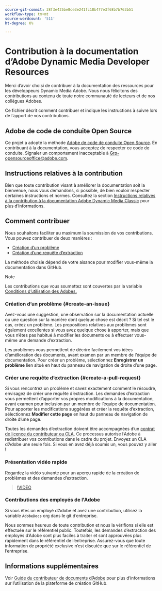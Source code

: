 ```yaml
---
source-git-commit: 38f3e425be0ce3e241fc18b477e3f68b7b763b51
workflow-type: tm+mt
source-wordcount: '511'
ht-degree: 0%

---
```

# Contribution à la documentation d’Adobe Dynamic Media Developer Resources

Merci d’avoir choisi de contribuer à la documentation des ressources pour les développeurs Dynamic Media Adobe. Nous nous félicitons des contributions au contenu de toute notre communauté de lecteurs et de nos collègues Adobes.

Ce fichier décrit comment contribuer et indique les instructions à suivre lors de l’apport de vos contributions.

## Adobe de code de conduite Open Source

Ce projet a adopté la méthode [Adobe de code de conduite Open Source](code-of-conduct.md). En contribuant à la documentation, vous acceptez de respecter ce code de conduite. Signaler un comportement inacceptable à [Grp-opensourceoffice@adobe.com](mailto:Grp-opensourceoffice@adobe.com).

## Instructions relatives à la contribution

Bien que toute contribution visant à améliorer la documentation soit la bienvenue, nous vous demandons, si possible, de bien vouloir respecter certaines instructions et normes. Consultez la section [Instructions relatives à la contribution à la documentation Adobe Dynamic Media Classic](guidelines.md) pour plus d’informations.

## Comment contribuer

Nous souhaitons faciliter au maximum la soumission de vos contributions. Vous pouvez contribuer de deux manières :

* [Création d’un problème](#create-an-issue)
* [Création d’une requête d’extraction](#create-a-pull-request)

La méthode choisie dépend de votre aisance pour modifier vous-même la documentation dans GitHub.

>[!NOTE]
>
>Les contributions que vous soumettez sont couvertes par la variable [Conditions d’utilisation des Adobes.](https://www.adobe.com/legal/terms.html)

### Création d’un problème {#create-an-issue}

Avez-vous une suggestion, une observation sur la documentation actuelle ou une question sur la manière dont quelque chose est décrit ? Si tel est le cas, créez un problème. Les propositions relatives aux problèmes sont également excellentes si vous avez quelque chose à apporter, mais que vous n’êtes pas habitué à modifier les documents ou à effectuer vous-même une demande d’extraction.

Les problèmes vous permettent de décrire facilement vos idées d’amélioration des documents, avant examen par un membre de l’équipe de documentation. Pour créer un problème, sélectionnez **Enregistrer un problème** lien situé en haut du panneau de navigation de droite d’une page.

### Créer une requête d’extraction {#create-a-pull-request}

Si vous rencontrez un problème et savez exactement comment le résoudre, envisagez de créer une requête d’extraction. Les demandes d’extraction vous permettent d’apporter vos propres modifications à la documentation, avant examen pour inclusion par un membre de l’équipe de documentation. Pour apporter les modifications suggérées et créer la requête d’extraction, sélectionnez **Modifier cette page** en haut du panneau de navigation de droite d’une page.

Toutes les demandes d’extraction doivent être accompagnées d’un [contrat de licence du contributeur ou CLA](https://opensource.adobe.com/cla.html). Ce processus autorise l’Adobe à redistribuer vos contributions dans le cadre du projet. Envoyez un CLA d’Adobe une seule fois. Si vous en avez déjà soumis un, vous pouvez y aller !

### Présentation vidéo rapide

Regardez la vidéo suivante pour un aperçu rapide de la création de problèmes et des demandes d’extraction.

>[!VIDEO](https://video.tv.adobe.com/v/27069)

### Contributions des employés de l&#39;Adobe

Si vous êtes un employé d’Adobe et avez une contribution, utilisez la variable `AdobeDocs` org dans le git d’entreprise.

Nous sommes heureux de toute contribution et nous la vérifions si elle est effectuée sur le référentiel public. Toutefois, les demandes d’extraction des employés d’Adobe sont plus faciles à traiter et sont approuvées plus rapidement dans le référentiel de l’entreprise. Assurez-vous que toute information de propriété exclusive n’est discutée que sur le référentiel de l’entreprise.

## Informations supplémentaires

Voir [Guide du contributeur de documents d’Adobe](https://experienceleague.adobe.com/docs/contributor/contributor-guide/introduction.html) pour plus d’informations sur l’utilisation de la plateforme de création GitHub.
